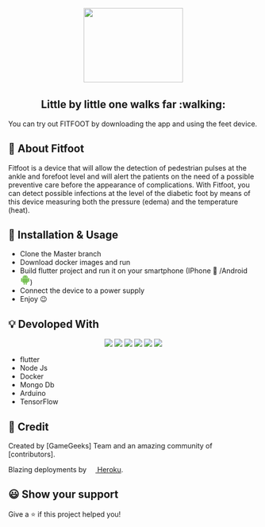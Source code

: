<!-- Logo -->
<p align="center">
    <img height="150" width="200" src="https://gitlab.com/fitfoot/fitfoot/-/raw/master/flutter_app/workspace/assets/fflogo.png">
</p>

<!-- Name -->

<h2 align="center" >
  Little by little one walks far :walking:
</h2>

You can try out FITFOOT by downloading the app and using the feet device.

## :mega: About Fitfoot
Fitfoot is a device that will allow the detection of pedestrian pulses at the ankle and forefoot level and will alert the patients on the need of a possible preventive care before the appearance of complications.​
With Fitfoot, you can detect possible infections at the level of the diabetic foot by means of this device measuring both the pressure (edema) and the temperature (heat).​

 ## :wrench: Installation & Usage
- Clone the Master branch
- Download docker images and run 
- Build flutter project and run it on your smartphone (IPhone :iphone: /Android   <img height="20" width="20" src="https://raw.githubusercontent.com/github/explore/80688e429a7d4ef2fca1e82350fe8e3517d3494d/topics/android/android.png">)
- Connect the device to a power supply
- Enjoy 😉

## :bulb: Devoloped With

<p align="center">
  <img height="50" src="https://upload.wikimedia.org/wikipedia/commons/1/17/Google-flutter-logo.png" />
  <img height="50" src="https://upload.wikimedia.org/wikipedia/commons/d/d9/Node.js_logo.svg" />
  <img height="50" src="https://blog.lecacheur.com/wp-content/uploads/2020/09/docker-vertical-logo-monochromatic.png" />
  <img height="50" src="https://framalibre.org/sites/default/files/leslogos/mongodb-logo.jpg" />
  <img height="50" src="https://upload.wikimedia.org/wikipedia/commons/thumb/8/87/Arduino_Logo.svg/1024px-Arduino_Logo.svg.png" />
  <img height="50" src="https://upload.wikimedia.org/wikipedia/commons/thumb/2/2d/Tensorflow_logo.svg/1200px-Tensorflow_logo.svg.png" />
</p>

- flutter
- Node Js 
- Docker
- Mongo Db 
- Arduino
- TensorFlow

## :pencil: Credit
Created by [GameGeeks] Team and an amazing community of [contributors].

Blazing deployments by <a href="https://www.heroku.com"><img height="12" width="14" src="https://atomrace.com/blog/wp-content/uploads/2016/02/heroku-logo-trans.png" /> Heroku</a>.


## :smiley: Show your support

Give a ⭐️ if this project helped you!
